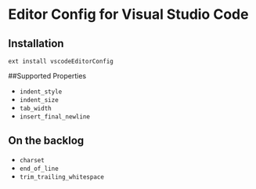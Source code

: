 # Editor Config for Visual Studio Code

## Installation

```
ext install vscodeEditorConfig
```

##Supported Properties

* `indent_style`
* `indent_size`
* `tab_width`
* `insert_final_newline`

## On the backlog

* `charset`
* `end_of_line`
* `trim_trailing_whitespace`

